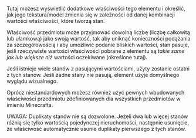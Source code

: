 Tutaj możesz wyświetlić dodatkowe właściwości tego elementu i określić, jak jego tekstura/model zmienia się w zależności od danej kombinacji wartości właściwości, które tworzą stan.

Właściwość przedmiotu może przyjmować dowolną liczbę (liczbę całkowitą lub ułamkową) jako swoją wartość, tak aby uniknąć konieczności podążania za szczegółowością i aby umożliwić podanie bliskich wartości, stan pasuje, jeśli rzeczywiste wartości właściwości pobrane z elementu są _takie same jak lub większe niż_ wartości oczekiwane (określone tutaj).

Jeśli istnieje wiele stanów z pasującymi wartościami, użyty zostanie ostatni z tych stanów. Jeśli żadne stany nie pasują, element użyje domyślnego wyglądu wizualnego.

Oprócz niestandardowych możesz również użyć pewnych wbudowanych właściwości przedmiotu zdefiniowanych dla wszystkich przedmiotów w imieniu Minecrafta.

UWAGA: Duplikaty stanów nie są dozwolone. Jeżeli dwa lub więcej stanów różnią się tylko wartością pojedynczej nieruchomości, następnie usunięcie, że właściwość automatycznie usunie duplikaty pierwszego z tych stanów.
